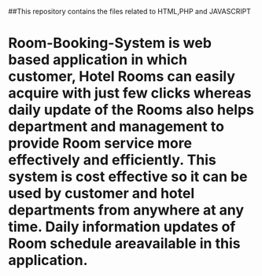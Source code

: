 ##This repository contains the files related to HTML,PHP and JAVASCRIPT
# Room-Booking-System is web based application in which customer, Hotel Rooms can easily acquire with just few clicks whereas daily update of the Rooms also helps department and management to provide Room service more effectively and efficiently. This system is cost effective so it can be used by customer and hotel departments from anywhere at any time. Daily information updates of Room schedule areavailable in this application.
